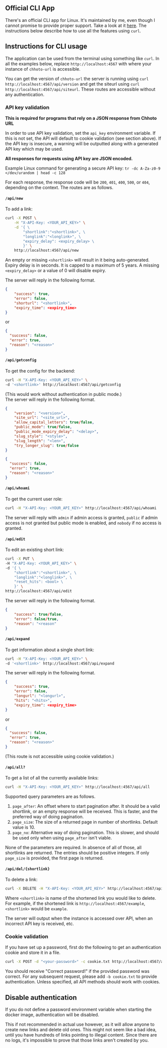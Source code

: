 ## Official CLI App

There's an official CLI app for Linux. It's maintained by me, even though I cannot promise to provide proper support. Take a look at it
[here](https://github.com/SinTan1729/chhoto-url-cli). The instructions below describe how to use all the features using `curl`.

## Instructions for CLI usage

The application can be used from the terminal using something like `curl`. In all the examples
below, replace `http://localhost:4567` with where your instance of `chhoto-url` is accessible.

You can get the version of `chhoto-url` the server is running using `curl http://localhost:4567/api/version` and
get the siteurl using `curl http://localhost:4567/api/siteurl`. These routes are accessible without any authentication.

### API key validation

**This is required for programs that rely on a JSON response from Chhoto URL**

In order to use API key validation, set the `api_key` environment variable. If this is not set, the API will default to cookie
validation (see section above). If the API key is insecure, a warning will be outputted along with a generated API key which may be used.

**All responses for requests using API key are JSON encoded.**

Example Linux command for generating a secure API key: `tr -dc A-Za-z0-9 </dev/urandom | head -c 128`

For each response, the response code will be `200`, `401`, `400`, `500`, or `404`, depending on the context. The routes are as follows.

#### `/api/new`

To add a link:

```bash
curl -X POST \
    -H "X-API-Key: <YOUR_API_KEY>" \
    -d '{ \
        "shortlink":"<shortlink>", \
        "longlink":"<longlink>", \
        "expiry_delay": <expiry_delay> \
        }' \
    http://localhost:4567/api/new
```

An empty or missing `<shortlink>` will result in it being auto-generated.
Expiry delay is in seconds. It is capped to a maximum of 5 years. A missing `<expiry_delay>` or a value of 0 will disable expiry.

The server will reply in the following format.

```json
{
    "success": true,
    "error": false,
    "shorturl": "<shortlink>",
    "expiry_time": <expiry_time>
}
```

or

```json
{
  "success": false,
  "error": true,
  "reason": "<reason>"
}
```

#### `/api/getconfig`

To get the config for the backend:

```bash
curl -H "X-API-Key: <YOUR_API_KEY>" \
-d '<shortlink>' http://localhost:4567/api/getconfig
```

(This would work without authentication in public mode.)  
The server will reply in the following format.

```json
{
    "version": "<version>",
    "site_url": "<site_url>",
    "allow_capital_letters": true/false,
    "public_mode": true/false,
    "public_mode_expiry_delay": "<delay>",
    "slug_style": "<style>",
    "slug_length": "<len>",
    "try_longer_slug": true/false
}
```

```json
{
  "success": false,
  "error": true,
  "reason": "<reason>"
}
```

#### `/api/whoami`

To get the current user role:

```bash
curl -H "X-API-Key: <YOUR_API_KEY>" http://localhost:4567/api/whoami
```

The server will reply with `admin` if admin access is granted, `public` if admin access is not granted but public mode is enabled,
and `nobody` if no access is granted.

#### `/api/edit`

To edit an existing short link:

```bash
curl -X PUT \
-H "X-API-Key: <YOUR_API_KEY>" \
-d '{ \
    "shortlink":"<shortlink>", \
    "longlink":"<longlink>", \
    "reset_hits": <bool> \
    }' \
http://localhost:4567/api/edit
```

The server will reply in the following format.

```json
{
    "success": true/false,
    "error": false/true,
    "reason": "<reason"
}
```

#### `/api/expand`

To get information about a single short link:

```bash
curl -H "X-API-Key: <YOUR_API_KEY>" \
-d '<shortlink>' http://localhost:4567/api/expand
```

The server will reply in the following format.

```json
{
    "success": true,
    "error": false,
    "longurl": "<longurl>",
    "hits": "<hits>",
    "expiry_time": <expiry_time>
}
```

or

```json
{
  "success": false,
  "error": true,
  "reason": "<reason>"
}
```

(This route is not accessible using cookie validation.)

#### `/api/all?`

To get a list of all the currently available links:

```bash
curl -H "X-API-Key: <YOUR_API_KEY>" http://localhost:4567/api/all
```

Supported query parameters are as follows.

1. `page_after`: An offset where to start pagination after. It should be a valid shortlink, or an empty response will be received.
   This is faster, and the preferred way of doing pagination.
1. `page_size`: The size of a returned page in number of shortlinks. Default value is 10.
1. `page_no`: Alternative way of doing pagination. This is slower, and should be used only when using `page_after` isn't viable.

None of the parameters are required. In absence of all of those, all shortlinks are returned. The entries should be positive integers.
If only `page_size` is provided, the first page is returned.

#### `/api/del/{shortlink}`

To delete a link:

```bash
curl -X DELETE -H "X-API-Key: <YOUR_API_KEY>" http://localhost:4567/api/del/<shortlink>
```

Where `<shortlink>` is name of the shortened link you would like to delete. For example, if the shortened link is
`http://localhost:4567/example`, `<shortlink>` would be `example`.

The server will output when the instance is accessed over API, when an incorrect API key is received, etc.

### Cookie validation

If you have set up a password, first do the following to get an authentication cookie and store it in a file.

```bash
curl -X POST -d "<your-password>" -c cookie.txt http://localhost:4567/api/login
```

You should receive "Correct password!" if the provided password was correct. For any subsequent
request, please add `-b cookie.txt` to provide authentication. Unless specified, all API methods should work with cookies.

## Disable authentication

If you do not define a password environment variable when starting the docker image, authentication
will be disabled.

This if not recommended in actual use however, as it will allow anyone to create new links and delete
old ones. This might not seem like a bad idea, until you have hundreds of links
pointing to illegal content. Since there are no logs, it's impossible to prove
that those links aren't created by you.
